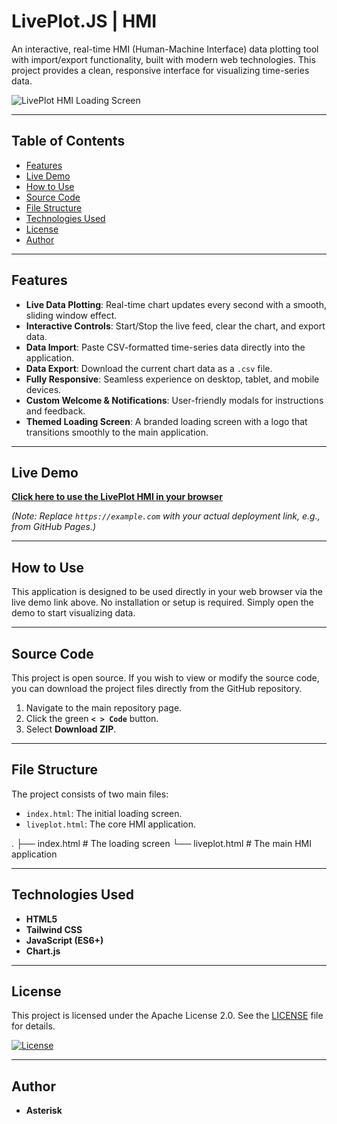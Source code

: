 # LivePlot.JS | HMI

An interactive, real-time HMI (Human-Machine Interface) data plotting tool with import/export functionality, built with modern web technologies. This project provides a clean, responsive interface for visualizing time-series data.

![LivePlot HMI Loading Screen](https://i.ibb.co/dJWjM1Qy/image-2025-07-06-191637289.png)

---

## Table of Contents

- [Features](#features)
- [Live Demo](#live-demo)
- [How to Use](#how-to-use)
- [Source Code](#source-code)
- [File Structure](#file-structure)
- [Technologies Used](#technologies-used)
- [License](#license)
- [Author](#author)

---

## Features

- **Live Data Plotting**: Real-time chart updates every second with a smooth, sliding window effect.
- **Interactive Controls**: Start/Stop the live feed, clear the chart, and export data.
- **Data Import**: Paste CSV-formatted time-series data directly into the application.
- **Data Export**: Download the current chart data as a `.csv` file.
- **Fully Responsive**: Seamless experience on desktop, tablet, and mobile devices.
- **Custom Welcome & Notifications**: User-friendly modals for instructions and feedback.
- **Themed Loading Screen**: A branded loading screen with a logo that transitions smoothly to the main application.

---

## Live Demo

[**Click here to use the LivePlot HMI in your browser**](https://example.com) 

*(Note: Replace `https://example.com` with your actual deployment link, e.g., from GitHub Pages.)*

---

## How to Use

This application is designed to be used directly in your web browser via the live demo link above. No installation or setup is required. Simply open the demo to start visualizing data.

---

## Source Code

This project is open source. If you wish to view or modify the source code, you can download the project files directly from the GitHub repository.

1.  Navigate to the main repository page.
2.  Click the green **`< > Code`** button.
3.  Select **Download ZIP**.

---

## File Structure

The project consists of two main files:

-   `index.html`: The initial loading screen.
-   `liveplot.html`: The core HMI application.


.
├── index.html      # The loading screen
└── liveplot.html   # The main HMI application


---

## Technologies Used

-   **HTML5**
-   **Tailwind CSS**
-   **JavaScript (ES6+)**
-   **Chart.js**

---

## License

This project is licensed under the Apache License 2.0. See the [LICENSE](LICENSE) file for details.

[![License](https://img.shields.io/badge/License-Apache_2.0-blue.svg)](https://opensource.org/licenses/Apache-2.0)

---

## Author

-   **Asterisk**
